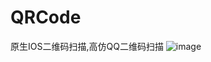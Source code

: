 # QRCode
原生IOS二维码扫描,高仿QQ二维码扫描
![image](https://github.com/chenxuhunoc/QRCode/blob/master/SampleImage/IMG_0023.PNG)
